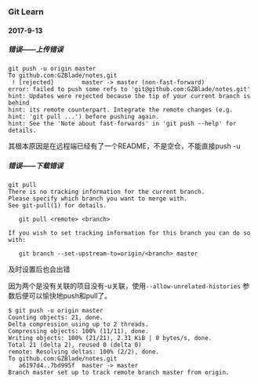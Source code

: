 ### Git Learn

#### 2017-9-13

##### 错误——上传错误

```shell
git push -u origin master
To github.com:GZBlade/notes.git
 ! [rejected]        master -> master (non-fast-forward)
error: failed to push some refs to 'git@github.com:GZBlade/notes.git'
hint: Updates were rejected because the tip of your current branch is behind
hint: its remote counterpart. Integrate the remote changes (e.g.
hint: 'git pull ...') before pushing again.
hint: See the 'Note about fast-forwards' in 'git push --help' for details.
```

其根本原因是在远程端已经有了一个README，不是空仓，不能直接push -u

##### 错误——下载错误

 ```shell
git pull 
There is no tracking information for the current branch.
Please specify which branch you want to merge with.
See git-pull(1) for details.

    git pull <remote> <branch>

If you wish to set tracking information for this branch you can do so with:

    git branch --set-upstream-to=origin/<branch> master
 ```

及时设置后也会出错



因为两个是没有关联的项目没有-u关联，使用`--allow-unrelated-histories` 参数后便可以愉快地push和pull了。

```shell
$ git push -u origin master
Counting objects: 21, done.
Delta compression using up to 2 threads.
Compressing objects: 100% (11/11), done.
Writing objects: 100% (21/21), 2.31 KiB | 0 bytes/s, done.
Total 21 (delta 2), reused 0 (delta 0)
remote: Resolving deltas: 100% (2/2), done.
To github.com:GZBlade/notes.git
   a6197d4..7bd995f  master -> master
Branch master set up to track remote branch master from origin.
```



